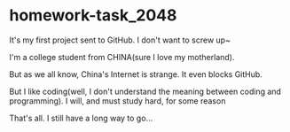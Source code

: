 # homework-task_2048
It's my first project sent to GitHub. I don't want to screw up~

I'm a college student from CHINA(sure I love my motherland).

But as we all know, China's Internet is strange. It even blocks GitHub.

But I like coding(well, I don't understand the meaning between coding and programming). I will, and must study hard, for some reason

That's all. I still have a long way to go...
